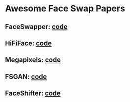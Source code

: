 # Awesome Face Swap Papers

## FaceSwapper: [code](https://github.com/liqi-casia/faceswapper)
## HiFiFace: [code](https://github.com/mindslab-ai/hififace)
## Megapixels: [code](https://github.com/zyainfal/One-Shot-Face-Swapping-on-Megapixels)
## FSGAN: [code](https://github.com/YuvalNirkin/fsgan)
## FaceShifter: [code](https://github.com/mindslab-ai/faceshifter)
